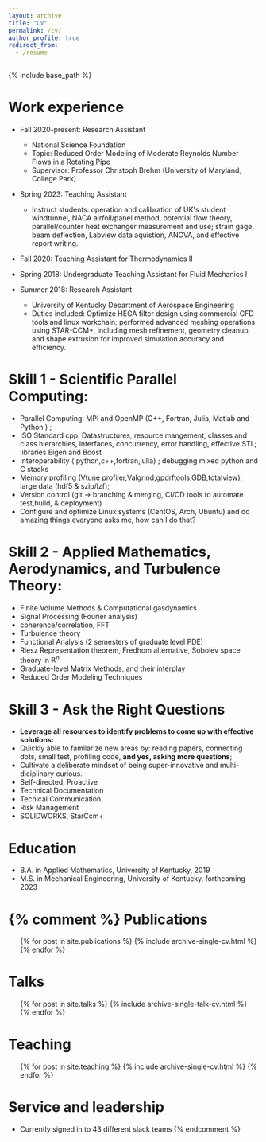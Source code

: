 ```yaml
---
layout: archive
title: "CV"
permalink: /cv/
author_profile: true
redirect_from:
  - /resume
---
```


{% include base_path %}

Work experience
======

* Fall 2020-present: Research Assistant
  * National Science Foundation
  * Topic: Reduced Order Modeling of Moderate Reynolds Number Flows in a Rotating Pipe
  * Supervisor: Professor Christoph Brehm (University of Maryland, College Park)

* Spring 2023: Teaching Assistant
   * Instruct students: operation and calibration of UK's student windtunnel, NACA airfoil/panel method, potential flow theory, parallel/counter heat exchanger measurement and use; strain gage, beam deflection, Labview data aquistion, ANOVA, and effective report writing.
* Fall 2020: Teaching Assistant for Thermodynamics II
* Spring 2018: Undergraduate Teaching Assistant for Fluid Mechanics I
* Summer 2018: Research Assistant
  * University of Kentucky Department of Aerospace Engineering
  * Duties included: Optimize HEGA filter design using commercial CFD tools and linux workchain; performed advanced meshing operations using STAR-CCM+, including mesh refinement, geometry cleanup, and shape extrusion for improved simulation accuracy and efficiency.



Skill 1 - Scientific Parallel Computing:
======

- Parallel Computing: MPI and OpenMP (C++, Fortran, Julia, Matlab and Python ) ;<br>
- ISO Standard cpp: Datastructures, resource mangement, classes and class hierarchies, interfaces, concurrency, error handling, effective STL; libraries Eigen and Boost  <br>
- Interoperability $\langle$ python,c++,fortran,julia$\rangle$ ; debugging mixed python and C stacks
- Memory profiling (Vtune profiler,Valgrind,gpdrftools,GDB,totalview); large data (hdf5 & szip/lzf);<br>
- Version control (git → branching & merging, CI/CD tools to automate test,build, & deployment)<br>
- Configure and optimize Linux systems (CentOS, Arch, Ubuntu) and do amazing things everyone asks me, how can I do that?<br>


Skill 2 - Applied Mathematics, Aerodynamics, and Turbulence Theory:
======

  * Finite Volume Methods & Computational gasdynamics
  * Signal Processing (Fourier analysis)
   *  coherence/correlation, FFT 
  * Turbulence theory
  * Functional Analysis (2 semesters of graduate level PDE)
   *  Riesz Representation theorem, Fredhom alternative, Sobolev space theory in $\mathbb{R}^n$
  * Graduate-level Matrix Methods, and their interplay
  * Reduced Order Modeling Techniques

Skill 3 - Ask the Right Questions
======

*  <b>Leverage all resources to identify problems to come up with effective solutions: </b> 
* Quickly able to familarize new areas by: reading papers, connecting dots, small test, profiling code, <b> and yes, asking more questions</b>; 
* Cultivate a deliberate mindset of being super-innovative and multi-diciplinary curious.
* Self-directed, Proactive
* Technical Documentation 
* Techical Communication
* Risk Management 
* SOLIDWORKS, StarCcm+

Education
======
* B.A. in Applied Mathematics, University of Kentucky, 2019
* M.S. in Mechanical Engineering, University of Kentucky, forthcoming 2023



{% comment %}
Publications
======
  <ul>{% for post in site.publications %}
    {% include archive-single-cv.html %}
  {% endfor %}</ul>
  
Talks
======
  <ul>{% for post in site.talks %}
    {% include archive-single-talk-cv.html %}
  {% endfor %}</ul>
  
Teaching
======
  <ul>{% for post in site.teaching %}
    {% include archive-single-cv.html %}
  {% endfor %}</ul>
  
Service and leadership
======
* Currently signed in to 43 different slack teams
{% endcomment %}

